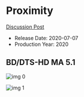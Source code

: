 # Proximity

[Discussion Post](https://www.avsforum.com/threads/bass-eq-for-filtered-movies.2995212/post-59922972)

* Release Date: 2020-07-07
* Production Year: 2020

## BD/DTS-HD MA 5.1

![img 0](https://i.imgur.com/ByRwxla.jpg)

![img 1](https://i.imgur.com/x1MCReD.png)

